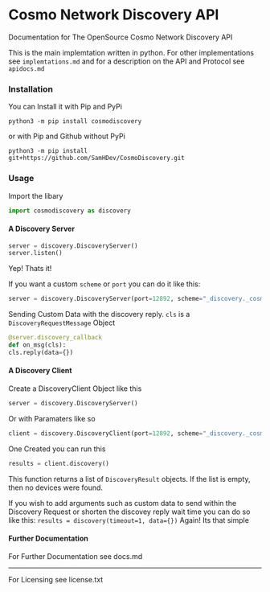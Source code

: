 # Cosmo Network Discovery API 
Documentation for The OpenSource Cosmo Network Discovery API 

This is the main implemtation written in python. For other implementations see `implemtations.md`
and for a description on the API and Protocol see `apidocs.md`

### Installation

You can Install it with Pip and PyPi
```
python3 -m pip install cosmodiscovery
```
or with Pip and Github without PyPi
```
python3 -m pip install git+https://github.com/SamHDev/CosmoDiscovery.git
```

### Usage
Import the libary
```py
import cosmodiscovery as discovery
```
#### A Discovery Server
```py
server = discovery.DiscoveryServer()
server.listen()
```
Yep! Thats it! 

If you want a custom `scheme` or `port` you can do it like this:

```py
server = discovery.DiscoveryServer(port=12892, scheme="_discovery._cosmo.home_device"))
```
Sending Custom Data with the discovery reply. `cls` is a `DiscoveryRequestMessage` Object
```py
@server.discovery_callback
def on_msg(cls):
cls.reply(data={})
```

#### A Discovery Client

Create a DiscoveryClient Object like this
```py
server = discovery.DiscoveryServer()
```
Or with Paramaters like so
```py
client = discovery.DiscoveryClient(port=12892, scheme="_discovery._cosmo.home_device"))
```

One Created you can run this
```py
results = client.discovery()
```
This function returns a list of `DiscoveryResult` objects. If the list is empty, then no devices were found.

If you wish to add arguments such as custom data to send within the Discovery Request or shorten the discovey reply wait time
you can do so like this:
`
results = discovery(timeout=1, data={})
`
Again! Its that simple

#### Further Documentation
For Further Documentation see docs.md

---

For Licensing see license.txt

